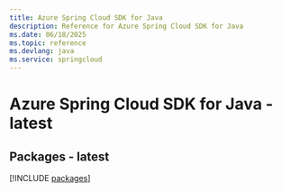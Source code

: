 ```yaml
---
title: Azure Spring Cloud SDK for Java
description: Reference for Azure Spring Cloud SDK for Java
ms.date: 06/18/2025
ms.topic: reference
ms.devlang: java
ms.service: springcloud
---
```

# Azure Spring Cloud SDK for Java - latest
## Packages - latest
[!INCLUDE [packages](spring-cloud-index.md)]